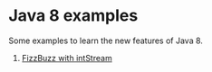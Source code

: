 # Java 8 examples

Some examples to learn the new features of Java 8.

1. [FizzBuzz with intStream](fizzBuzz-with-intStream/src/main/java/br/edu/java8/intstream/FizzBuzz.java#L33-L35)
